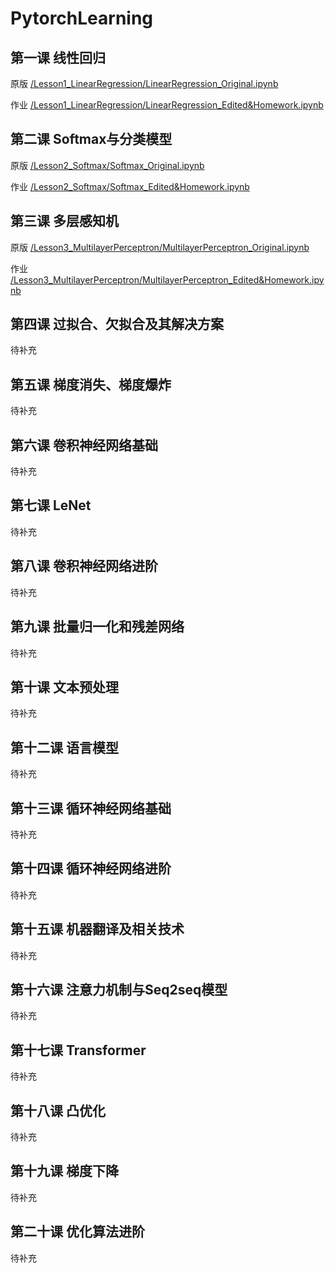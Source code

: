 # PytorchLearning

## 第一课 线性回归

原版 [/Lesson1_LinearRegression/LinearRegression_Original.ipynb](https://github.com/Jinkeycode/PytorchLearning/blob/master/Lesson1_LinearRegression/LinearRegression_Original.ipynb)

作业 [/Lesson1_LinearRegression/LinearRegression_Edited&Homework.ipynb](https://github.com/Jinkeycode/PytorchLearning/blob/master/Lesson1_LinearRegression/LinearRegression_Edited%26Homework.ipynb)

## 第二课 Softmax与分类模型
原版 [/Lesson2_Softmax/Softmax_Original.ipynb](https://github.com/Jinkeycode/PytorchLearning/blob/master/Lesson2_Softmax/Softmax_Original.ipynb)

作业 [/Lesson2_Softmax/Softmax_Edited&Homework.ipynb](https://github.com/Jinkeycode/PytorchLearning/blob/master/Lesson2_Softmax/Softmax_Edited%26Homework.ipynb)

## 第三课 多层感知机
原版 [/Lesson3_MultilayerPerceptron/MultilayerPerceptron_Original.ipynb](https://github.com/Jinkeycode/PytorchLearning/blob/master/Lesson2_Softmax/Softmax_Original.ipynb)

作业 [/Lesson3_MultilayerPerceptron/MultilayerPerceptron_Edited&Homework.ipynb](https://github.com/Jinkeycode/PytorchLearning/blob/master/Lesson2_Softmax/Softmax_Edited%26Homework.ipynb)

## 第四课 过拟合、欠拟合及其解决方案
待补充

## 第五课 梯度消失、梯度爆炸
待补充

## 第六课 卷积神经网络基础
待补充

## 第七课 LeNet
待补充

## 第八课 卷积神经网络进阶
待补充

## 第九课 批量归一化和残差网络
待补充

## 第十课 文本预处理
待补充

## 第十二课 语言模型
待补充 

## 第十三课 循环神经网络基础
待补充

## 第十四课 循环神经网络进阶
待补充

## 第十五课 机器翻译及相关技术
待补充

## 第十六课 注意力机制与Seq2seq模型
待补充

## 第十七课 Transformer
待补充

## 第十八课 凸优化
待补充

## 第十九课 梯度下降
待补充

## 第二十课 优化算法进阶
待补充
